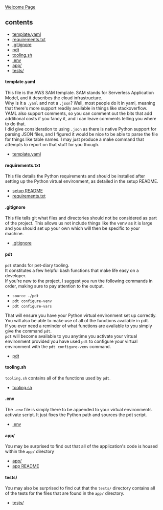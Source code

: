 [Welcome Page](../README.md)

## __contents__
* [template.yaml](#templateyaml)
* [requirements.txt](#requirementstxt)
* [.gitignore](#gitignore)
* [pdt](#pdt)
* [tooling.sh](#toolingsh)
* [.env](#env)
* [app/](#app)
* [tests/](#tests)


#### __template.yaml__
This file is the AWS SAM template. SAM stands for Serverless Application Model, and it describes the cloud infrastructure.  
Why is it a `.yaml` and not a `.json`? Well, most people do it in yaml, meaning that there's more support readily available in things like stackoverflow. YAML also support comments, so you can comment out the bits that add additional costs if you fancy it, and i can leave comments telling you where to do that.  
I did give consideration to using `.json` as there is native Python support for parsing JSON files, and I figured it would be nice to be able to parse the file for things like table names. I may just produce a make command that attempts to report on that stuff for you though.  
* [template.yaml](../template.yaml)

#### __requirements.txt__
This file details the Python requirements and should be installed after setting up the Python virtual environment, as detailed in the setup README.
* [setup README](./SET_UP_README.md)
* [requirements.txt](../requirements.txt)

#### __.gitignore__
This file tells git what files and directories should not be considered as part of the project. This allows us not include things like the venv as it is large and you should set up your own which will then be specific to your machine.
* [.gitignore](../.gitignore)

#### __pdt__
`pdt` stands for pet-diary tooling.  
It constitutes a few helpful bash functions that make life easy on a developer.  
If you're new to the project, I suggest you run the following commands in order, making sure to pay attention to the output.  

* `source ./pdt`  
* `pdt configure-venv`  
* `pdt configure-vars`  

That will ensure you have your Python virtual environment set up correctly.  
You will also be able to make use of all of the functions available in pdt.  
If you ever need a reminder of what functions are available to you simply give the command `pdt`.  
`pdt` will become available to you anytime you activate your virtual environment provided you have used `pdt` to configure your virtual environment with the `pdt configure-venv` command.
* [pdt](../pdt)

#### __tooling.sh__
`tooling.sh` contains all of the functions used by `pdt`.
* [tooling.sh](../tooling.sh)


#### __.env__
The `.env` file is simply there to be appended to your virtual environments activate script. It just fixes the Python path and sources the pdt script.
* [.env](../.env)

#### __app/__
You may be surprised to find out that all of the application's code is housed within the `app/` directory
* [app/](../app/)
* [app README](./APP_README.md)

#### __tests/__
You may also be surprised to find out that the `tests/` directory contains all of the tests for the files that are found in the `app/` directory.
* [tests/](../tests/)
